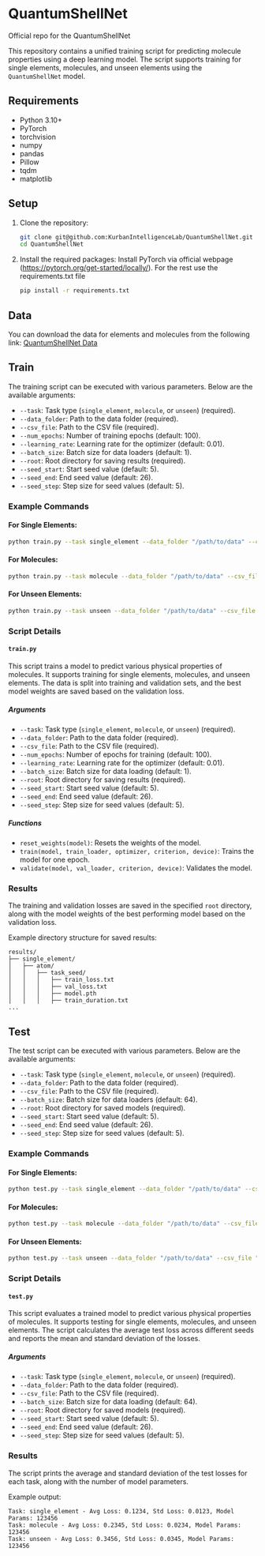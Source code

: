 # QuantumShellNet
Official repo for the QuantumShellNet

This repository contains a unified training script for predicting molecule properties using a deep learning model. The script supports training for single elements, molecules, and unseen elements using the `QuantumShellNet` model.

## Requirements

- Python 3.10+
- PyTorch
- torchvision
- numpy
- pandas
- Pillow
- tqdm
- matplotlib

## Setup

1. Clone the repository:

    ```bash
    git clone git@github.com:KurbanIntelligenceLab/QuantumShellNet.git
    cd QuantumShellNet
    ```

2. Install the required packages:
    Install PyTorch via official webpage (https://pytorch.org/get-started/locally/). For the rest use the requirements.txt file
    ```bash
    pip install -r requirements.txt
    ```
## Data

You can download the data for elements and molecules from the following link: [QuantumShellNet Data](https://tamucs-my.sharepoint.com/:f:/r/personal/hasan_kurban_tamu_edu/Documents/KIL-OneDrive/Can%20Polat/QuantumShellNet/data?csf=1&web=1&e=fKnD5n)

## Train

The training script can be executed with various parameters. Below are the available arguments:

- `--task`: Task type (`single_element`, `molecule`, or `unseen`) (required).
- `--data_folder`: Path to the data folder (required).
- `--csv_file`: Path to the CSV file (required).
- `--num_epochs`: Number of training epochs (default: 100).
- `--learning_rate`: Learning rate for the optimizer (default: 0.01).
- `--batch_size`: Batch size for data loaders (default: 1).
- `--root`: Root directory for saving results (required).
- `--seed_start`: Start seed value (default: 5).
- `--seed_end`: End seed value (default: 26).
- `--seed_step`: Step size for seed values (default: 5).

### Example Commands

#### For Single Elements:
```bash
python train.py --task single_element --data_folder "/path/to/data" --csv_file "/path/to/csv" --save_folder "/path/to/root"
```

#### For Molecules:
```bash
python train.py --task molecule --data_folder "/path/to/data" --csv_file "/path/to/csv" --save_folder "/path/to/root"
```

#### For Unseen Elements:
```bash
python train.py --task unseen --data_folder "/path/to/data" --csv_file "/path/to/csv" --save_folder "/path/to/root"
```

### Script Details

#### `train.py`

This script trains a model to predict various physical properties of molecules. It supports training for single elements, molecules, and unseen elements. The data is split into training and validation sets, and the best model weights are saved based on the validation loss.

##### Arguments

- `--task`: Task type (`single_element`, `molecule`, or `unseen`) (required).
- `--data_folder`: Path to the data folder (required).
- `--csv_file`: Path to the CSV file (required).
- `--num_epochs`: Number of epochs for training (default: 100).
- `--learning_rate`: Learning rate for the optimizer (default: 0.01).
- `--batch_size`: Batch size for data loading (default: 1).
- `--root`: Root directory for saving results (required).
- `--seed_start`: Start seed value (default: 5).
- `--seed_end`: End seed value (default: 26).
- `--seed_step`: Step size for seed values (default: 5).

##### Functions

- `reset_weights(model)`: Resets the weights of the model.
- `train(model, train_loader, optimizer, criterion, device)`: Trains the model for one epoch.
- `validate(model, val_loader, criterion, device)`: Validates the model.

### Results

The training and validation losses are saved in the specified `root` directory, along with the model weights of the best performing model based on the validation loss. 

Example directory structure for saved results:
```
results/
├── single_element/
│   ├── atom/
│   │   ├── task_seed/
│   │   │   ├── train_loss.txt
│   │   │   ├── val_loss.txt
│   │   │   ├── model.pth
│   │   │   ├── train_duration.txt
...
```

## Test

The test script can be executed with various parameters. Below are the available arguments:

- `--task`: Task type (`single_element`, `molecule`, or `unseen`) (required).
- `--data_folder`: Path to the data folder (required).
- `--csv_file`: Path to the CSV file (required).
- `--batch_size`: Batch size for data loaders (default: 64).
- `--root`: Root directory for saved models (required).
- `--seed_start`: Start seed value (default: 5).
- `--seed_end`: End seed value (default: 26).
- `--seed_step`: Step size for seed values (default: 5).

### Example Commands

#### For Single Elements:
```bash
python test.py --task single_element --data_folder "/path/to/data" --csv_file "/path/to/csv" --root "/path/to/root"
```

#### For Molecules:
```bash
python test.py --task molecule --data_folder "/path/to/data" --csv_file "/path/to/csv" --root "/path/to/root"
```

#### For Unseen Elements:
```bash
python test.py --task unseen --data_folder "/path/to/data" --csv_file "/path/to/csv" --root "/path/to/root"
```

### Script Details

#### `test.py`

This script evaluates a trained model to predict various physical properties of molecules. It supports testing for single elements, molecules, and unseen elements. The script calculates the average test loss across different seeds and reports the mean and standard deviation of the losses.

##### Arguments

- `--task`: Task type (`single_element`, `molecule`, or `unseen`) (required).
- `--data_folder`: Path to the data folder (required).
- `--csv_file`: Path to the CSV file (required).
- `--batch_size`: Batch size for data loading (default: 64).
- `--root`: Root directory for saved models (required).
- `--seed_start`: Start seed value (default: 5).
- `--seed_end`: End seed value (default: 26).
- `--seed_step`: Step size for seed values (default: 5).

### Results

The script prints the average and standard deviation of the test losses for each task, along with the number of model parameters. 

Example output:

```
Task: single_element - Avg Loss: 0.1234, Std Loss: 0.0123, Model Params: 123456
Task: molecule - Avg Loss: 0.2345, Std Loss: 0.0234, Model Params: 123456
Task: unseen - Avg Loss: 0.3456, Std Loss: 0.0345, Model Params: 123456
```
